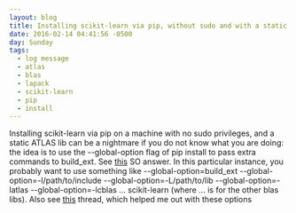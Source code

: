 ```yaml
---
layout: blog
title: Installing scikit-learn via pip, without sudo and with a static ATLAS
date: 2016-02-14 04:41:56 -0500
day: Sunday
tags:
  - log message
  - atlas
  - blas
  - lapack
  - scikit-learn
  - pip
  - install
---
```


Installing scikit-learn via pip on a machine with no sudo privileges, and a static ATLAS lib can be a nightmare if you do not know what you are doing: the idea is to use the --global-option flag of pip install to pass extra commands to build_ext. See [this](http://stackoverflow.com/a/22942120/525169) SO answer. In this particular instance, you probably want to use something like --global-option=build_ext --global-option=-I/path/to/include --global-option=-L/path/to/lib --global-option=-latlas --global-option=-lcblas ... scikit-learn (where ... is for the other blas libs). Also see [this](http://scikit-learn-general.narkive.com/FSKFd98i/on-building-scikit-learn-0-14-1-with-static-atlas-on-non-standard-location) thread, which helped me out with these options 
